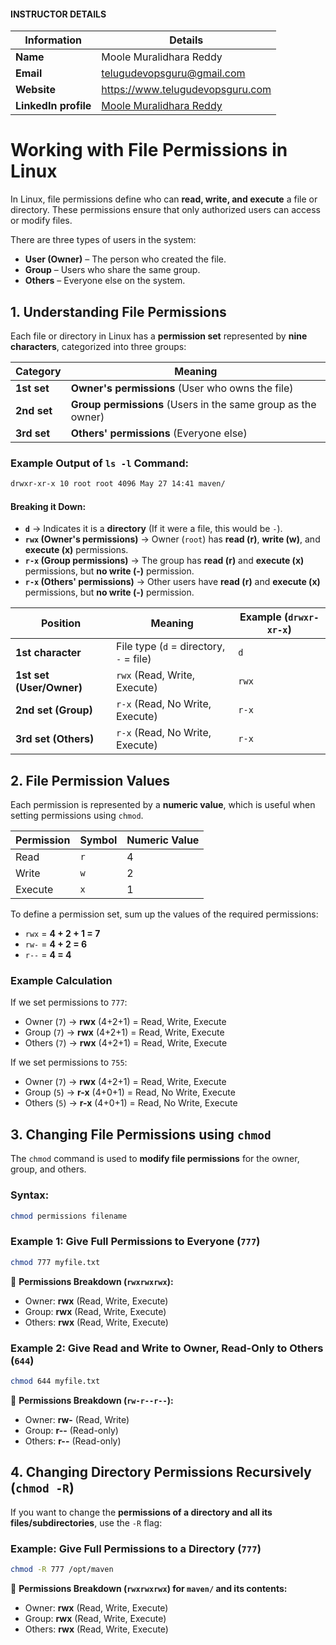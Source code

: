 #### INSTRUCTOR DETAILS

|  Information             | Details                                                                      |
|----------------------    |------------------------------------------------------------------------------|
| **Name**                 | Moole Muralidhara Reddy                                                      |
| **Email**                | telugudevopsguru@gmail.com                                                |
| **Website**              | https://www.telugudevopsguru.com               |
| **LinkedIn profile**     | [Moole Muralidhara Reddy](https://www.linkedin.com/in/moole-muralidhara-reddy) |

# **Working with File Permissions in Linux**  

In Linux, file permissions define who can **read, write, and execute** a file or directory. These permissions ensure that only authorized users can access or modify files.  

There are three types of users in the system:  

- **User (Owner)** – The person who created the file.  
- **Group** – Users who share the same group.  
- **Others** – Everyone else on the system.  

## **1. Understanding File Permissions**  

Each file or directory in Linux has a **permission set** represented by **nine characters**, categorized into three groups:  

| Category | Meaning |
|----------|---------|
| **1st set** | **Owner's permissions** (User who owns the file) |
| **2nd set** | **Group permissions** (Users in the same group as the owner) |
| **3rd set** | **Others' permissions** (Everyone else) |

### **Example Output of `ls -l` Command:**  
```sh
drwxr-xr-x 10 root root 4096 May 27 14:41 maven/
```
#### **Breaking it Down:**  
- **`d`** → Indicates it is a **directory** (If it were a file, this would be `-`).  
- **`rwx` (Owner's permissions)** → Owner (`root`) has **read (r)**, **write (w)**, and **execute (x)** permissions.  
- **`r-x` (Group permissions)** → The group has **read (r)** and **execute (x)** permissions, but **no write (-)** permission.  
- **`r-x` (Others' permissions)** → Other users have **read (r)** and **execute (x)** permissions, but **no write (-)** permission.  

| Position   | Meaning        | Example (`drwxr-xr-x`) |
|------------|----------------|--------------------------|
| **1st character** | File type (`d` = directory, `-` = file) | `d` |
| **1st set (User/Owner)** | `rwx` (Read, Write, Execute) | `rwx` |
| **2nd set (Group)** | `r-x` (Read, No Write, Execute) | `r-x` |
| **3rd set (Others)** | `r-x` (Read, No Write, Execute) | `r-x` |


## **2. File Permission Values**  

Each permission is represented by a **numeric value**, which is useful when setting permissions using `chmod`.  

| Permission | Symbol | Numeric Value |
|------------|--------|--------------|
| Read       | `r`    | 4            |
| Write      | `w`    | 2            |
| Execute    | `x`    | 1            |

To define a permission set, sum up the values of the required permissions:  

- `rwx` = **4 + 2 + 1 = 7**  
- `rw-` = **4 + 2 = 6**  
- `r--` = **4 = 4**  

### **Example Calculation**  
If we set permissions to `777`:  
- Owner (`7`) → **rwx** (4+2+1) = Read, Write, Execute  
- Group (`7`) → **rwx** (4+2+1) = Read, Write, Execute  
- Others (`7`) → **rwx** (4+2+1) = Read, Write, Execute  

If we set permissions to `755`:  
- Owner (`7`) → **rwx** (4+2+1) = Read, Write, Execute  
- Group (`5`) → **r-x** (4+0+1) = Read, No Write, Execute  
- Others (`5`) → **r-x** (4+0+1) = Read, No Write, Execute  

## **3. Changing File Permissions using `chmod`**  

The `chmod` command is used to **modify file permissions** for the owner, group, and others.  

### **Syntax:**  
```sh
chmod permissions filename
```

### **Example 1: Give Full Permissions to Everyone (`777`)**  
```sh
chmod 777 myfile.txt
```
📌 **Permissions Breakdown (`rwxrwxrwx`):**  
- Owner: **rwx** (Read, Write, Execute)  
- Group: **rwx** (Read, Write, Execute)  
- Others: **rwx** (Read, Write, Execute)  

### **Example 2: Give Read and Write to Owner, Read-Only to Others (`644`)**  
```sh
chmod 644 myfile.txt
```
📌 **Permissions Breakdown (`rw-r--r--`):**  
- Owner: **rw-** (Read, Write)  
- Group: **r--** (Read-only)  
- Others: **r--** (Read-only)  

## **4. Changing Directory Permissions Recursively (`chmod -R`)**  

If you want to change the **permissions of a directory and all its files/subdirectories**, use the `-R` flag:  

### **Example: Give Full Permissions to a Directory (`777`)**  
```sh
chmod -R 777 /opt/maven
```
📌 **Permissions Breakdown (`rwxrwxrwx`) for `maven/` and its contents:**  
- Owner: **rwx** (Read, Write, Execute)  
- Group: **rwx** (Read, Write, Execute)  
- Others: **rwx** (Read, Write, Execute)  
